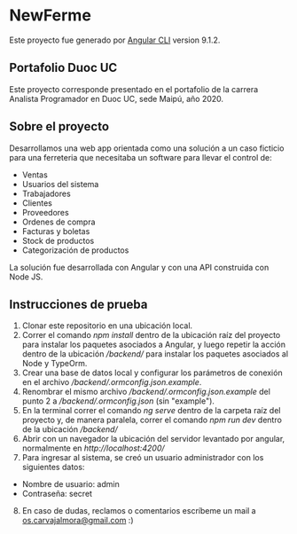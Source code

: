 # NewFerme

Este proyecto fue generado por [Angular CLI](https://github.com/angular/angular-cli) version 9.1.2.

## Portafolio Duoc UC
Este proyecto corresponde presentado en el portafolio de la carrera Analista Programador en Duoc UC, sede Maipú, año 2020.

## Sobre el proyecto
Desarrollamos una web app orientada como una solución a un caso ficticio para una ferreteria que necesitaba un software para llevar el control de: 

- Ventas
- Usuarios del sistema
- Trabajadores
- Clientes
- Proveedores
- Ordenes de compra
- Facturas y boletas
- Stock de productos
- Categorización de productos

La solución fue desarrollada con Angular y con una API construida con Node JS.

## Instrucciones de prueba

1. Clonar este repositorio en una ubicación local.
2. Correr el comando *npm install* dentro de la ubicación raíz del proyecto para instalar los paquetes asociados a Angular, y luego repetir la acción dentro de la ubicación */backend/* para instalar los paquetes asociados al Node y TypeOrm.
3. Crear una base de datos local y configurar los parámetros de conexión en el archivo */backend/.ormconfig.json.example*.
4. Renombrar el mismo archivo */backend/.ormconfig.json.example* del punto 2 a */backend/.ormconfig.json* (sin "example").
5. En la terminal correr el comando *ng serve* dentro de la carpeta raíz del proyecto y, de manera paralela, correr el comando *npm run dev* dentro de la ubicación */backend/*
6. Abrir con un navegador la ubicación del servidor levantado por angular, normalmente en *http://localhost:4200/*
7. Para ingresar al sistema, se creó un usuario administrador con los siguientes datos: 
- Nombre de usuario: admin
- Contraseña: secret
8. En caso de dudas, reclamos o comentarios escríbeme un mail a os.carvajalmora@gmail.com :) 


